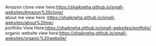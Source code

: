Amazon clone view here:https://shaikneha.github.io/small-websites/Amazon%20clone/<br>
about me  view here :https://shaikneha.github.io/small-websites/about%20me/<br>
portfolio View Here:https://shaikneha.github.io/small-websites/portfolio/<br>
organic website view here:https://shaikneha.github.io/small-websites/organic%20website/
